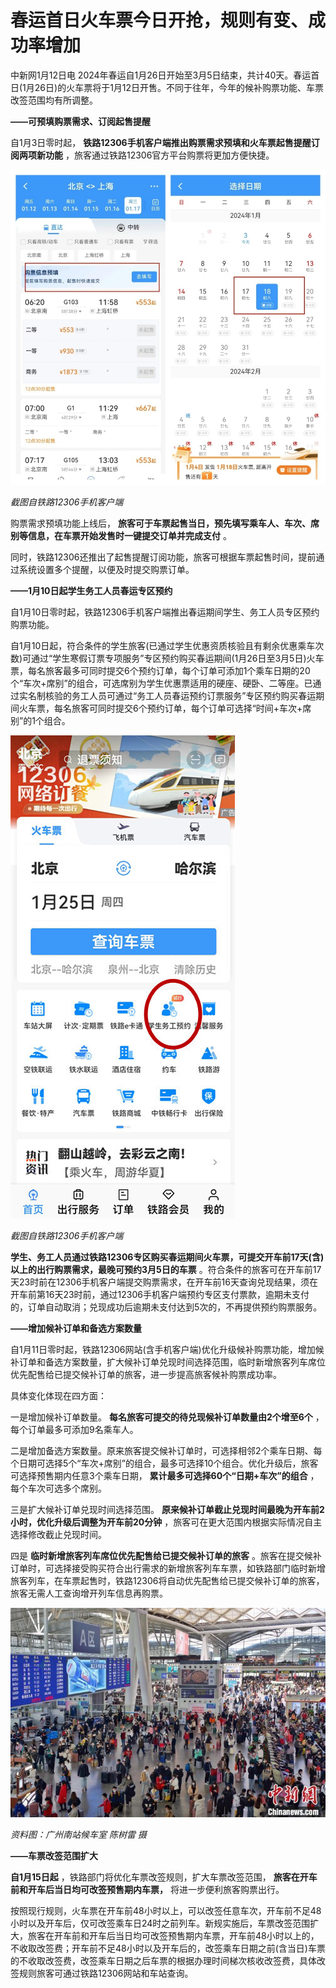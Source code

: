 # 春运首日火车票今日开抢，规则有变、成功率增加

中新网1月12日电
2024年春运自1月26日开始至3月5日结束，共计40天。春运首日(1月26日)的火车票将于1月12日开售。不同于往年，今年的候补购票功能、车票改签范围均有所调整。

**——可预填购票需求、订阅起售提醒**

自1月3日零时起， **铁路12306手机客户端推出购票需求预填和火车票起售提醒订阅两项新功能** ，旅客通过铁路12306官方平台购票将更加方便快捷。

![a62f2544005a802186a6144004fb91ac.jpg](https://raw.githubusercontent.com/qqhsx/qqnews_image/main/2024/01/12/春运首日火车票今日开抢，规则有变、成功率增加/a62f2544005a802186a6144004fb91ac.jpg)

_截图自铁路12306手机客户端_

购票需求预填功能上线后， **旅客可于车票起售当日，预先填写乘车人、车次、席别等信息，在车票开始发售时一键提交订单并完成支付** 。

同时，铁路12306还推出了起售提醒订阅功能，旅客可根据车票起售时间，提前通过系统设置多个提醒，以便及时提交购票订单。

**——1月10日起学生务工人员春运专区预约**

自1月10日零时起，铁路12306手机客户端推出春运期间学生、务工人员专区预约购票功能。

自1月10日起，符合条件的学生旅客(已通过学生优惠资质核验且有剩余优惠乘车次数)可通过“学生寒假订票专项服务”专区预约购买春运期间(1月26日至3月5日)火车票，每名旅客最多可同时提交6个预约订单，每个订单可添加1个乘车日期的20个“车次+席别”的组合，可选席别为学生优惠票适用的硬座、硬卧、二等座。已通过实名制核验的务工人员可通过“务工人员春运预约订票服务”专区预约购买春运期间火车票，每名旅客可同时提交6个预约订单，每个订单可选择“时间+车次+席别”的1个组合。

![47e543b2c1055a9a347120d131481aef.jpg](https://raw.githubusercontent.com/qqhsx/qqnews_image/main/2024/01/12/春运首日火车票今日开抢，规则有变、成功率增加/47e543b2c1055a9a347120d131481aef.jpg)

_截图自铁路12306手机客户端_

**学生、务工人员通过铁路12306专区购买春运期间火车票，可提交开车前17天(含)以上的出行购票需求，最晚可预约3月5日的车票**
。符合条件的旅客可在开车前17天23时前在12306手机客户端提交购票需求，在开车前16天查询兑现结果，须在开车前第16天23时前，通过12306手机客户端预约专区支付票款，逾期未支付的，订单自动取消；兑现成功后逾期未支付达到5次的，不再提供预约购票服务。

**——增加候补订单和备选方案数量**

自1月11日零时起，铁路12306网站(含手机客户端)优化升级候补购票功能，增加候补订单和备选方案数量，扩大候补订单兑现时间选择范围，临时新增旅客列车席位优先配售给已提交候补订单的旅客，进一步提高旅客候补购票成功率。

具体变化体现在四方面：

一是增加候补订单数量。 **每名旅客可提交的待兑现候补订单数量由2个增至6个** ，每个订单最多可添加9名乘车人。

二是增加备选方案数量。原来旅客提交候补订单时，可选择相邻2个乘车日期、每个日期可选择5个“车次+席别”的组合，最多可选择10个组合。优化升级后，旅客可选择预售期内任意3个乘车日期，
**累计最多可选择60个“日期+车次”的组合** ，每个车次可选多个席别。

三是扩大候补订单兑现时间选择范围。 **原来候补订单截止兑现时间最晚为开车前2小时，优化升级后调整为开车前20分钟**
，旅客可在更大范围内根据实际情况自主选择修改截止兑现时间。

四是 **临时新增旅客列车席位优先配售给已提交候补订单的旅客**
。旅客在提交候补订单时，可选择接受购买符合出行需求的新增旅客列车车票，如铁路部门临时新增旅客列车，在车票起售时，铁路12306将自动优先配售给已提交候补订单的旅客，旅客无需人工查询增开列车信息再购票。

![aca7b7fe05c6db02f5da74ed8b1346a5.jpg](https://raw.githubusercontent.com/qqhsx/qqnews_image/main/2024/01/12/春运首日火车票今日开抢，规则有变、成功率增加/aca7b7fe05c6db02f5da74ed8b1346a5.jpg)

 _资料图：广州南站候车室 陈树雷 摄_

**——车票改签范围扩大**

**自1月15日起** ，铁路部门将优化车票改签规则，扩大车票改签范围， **旅客在开车前和开车后当日均可改签预售期内车票，** 将进一步便利旅客购票出行。

按照现行规则，火车票在开车前48小时以上，可以改签任意车次，开车前不足48小时以及开车后，仅可改签乘车日24时之前列车。新规实施后，车票改签范围扩大，旅客在开车前和开车后当日均可改签预售期内车票，开车前48小时以上的，不收取改签费；开车前不足48小时以及开车后的，改签乘车日期之前(含当日)车票的不收取改签费，改签乘车日期之后车票的根据办理时间梯次核收改签费，具体改签规则旅客可通过铁路12306网站和车站查询。

